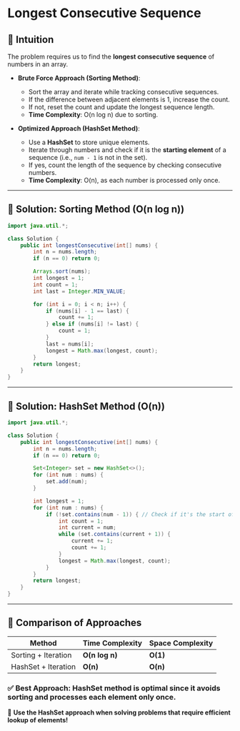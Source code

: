 # Longest Consecutive Sequence

## 🧠 Intuition
The problem requires us to find the **longest consecutive sequence** of numbers in an array.

- **Brute Force Approach (Sorting Method)**:
  - Sort the array and iterate while tracking consecutive sequences.
  - If the difference between adjacent elements is 1, increase the count.
  - If not, reset the count and update the longest sequence length.
  - **Time Complexity**: O(n log n) due to sorting.

- **Optimized Approach (HashSet Method)**:
  - Use a **HashSet** to store unique elements.
  - Iterate through numbers and check if it is the **starting element** of a sequence (i.e., `num - 1` is not in the set).
  - If yes, count the length of the sequence by checking consecutive numbers.
  - **Time Complexity**: O(n), as each number is processed only once.

---

## 🚀 Solution: Sorting Method (O(n log n))
```java
import java.util.*;

class Solution {
    public int longestConsecutive(int[] nums) {
        int n = nums.length;
        if (n == 0) return 0;

        Arrays.sort(nums);
        int longest = 1;
        int count = 1;
        int last = Integer.MIN_VALUE;

        for (int i = 0; i < n; i++) {
            if (nums[i] - 1 == last) {
                count += 1;
            } else if (nums[i] != last) {
                count = 1;
            }
            last = nums[i];
            longest = Math.max(longest, count);
        }
        return longest;
    }
}
```

---

## 🚀 Solution: HashSet Method (O(n))
```java
import java.util.*;

class Solution {
    public int longestConsecutive(int[] nums) {
        int n = nums.length;
        if (n == 0) return 0;

        Set<Integer> set = new HashSet<>();
        for (int num : nums) {
            set.add(num);
        }

        int longest = 1;
        for (int num : nums) {
            if (!set.contains(num - 1)) { // Check if it's the start of a sequence
                int count = 1;
                int current = num;
                while (set.contains(current + 1)) {
                    current += 1;
                    count += 1;
                }
                longest = Math.max(longest, count);
            }
        }
        return longest;
    }
}
```

---

## 📌 Comparison of Approaches
| Method | Time Complexity | Space Complexity |
|--------|---------------|----------------|
| Sorting + Iteration | **O(n log n)** | **O(1)** |
| HashSet + Iteration | **O(n)** | **O(n)** |

### ✅ **Best Approach**: HashSet method is **optimal** since it avoids sorting and processes each element **only once**.

🚀 **Use the HashSet approach when solving problems that require efficient lookup of elements!**

